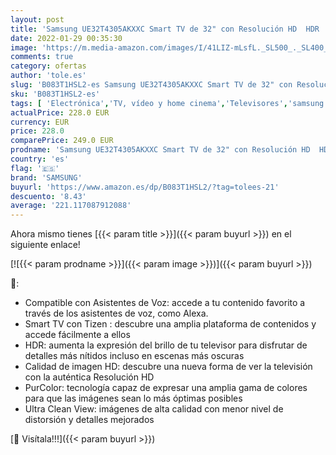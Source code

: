 ```yaml
---
layout: post
title: 'Samsung UE32T4305AKXXC Smart TV de 32" con Resolución HD  HDR  PurColor  Ultra Clean View y Compatible con Asistentes de Voz'
date: 2022-01-29 00:35:30
image: 'https://m.media-amazon.com/images/I/41LIZ-mLsfL._SL500_._SL400_.jpg'
comments: true
category: ofertas
author: 'tole.es'
slug: 'B083T1HSL2-es Samsung UE32T4305AKXXC Smart TV de 32" con Resolución HD...'
sku: 'B083T1HSL2-es'
tags: [ 'Electrónica','TV, vídeo y home cinema','Televisores','samsung','smart','tv', ]
actualPrice: 228.0 EUR
currency: EUR
price: 228.0
comparePrice: 249.0 EUR
prodname: 'Samsung UE32T4305AKXXC Smart TV de 32" con Resolución HD  HDR  PurColor  Ultra Clean View y Compatible con Asistentes de Voz'
country: 'es'
flag: '🇪🇸'
brand: 'SAMSUNG'
buyurl: 'https://www.amazon.es/dp/B083T1HSL2/?tag=tolees-21'
descuento: '8.43'
average: '221.117087912088'
---
```


Ahora mismo tienes [{{< param title >}}]({{< param buyurl >}}) en el siguiente enlace!

[![{{< param prodname >}}]({{< param image >}})]({{< param buyurl >}})

🔎:

- Compatible con Asistentes de Voz: accede a tu contenido favorito a través de los asistentes de voz, como Alexa.
- Smart TV con Tizen : descubre una amplia plataforma de contenidos y accede fácilmente a ellos
- HDR: aumenta la expresión del brillo de tu televisor para disfrutar de detalles más nítidos incluso en escenas más oscuras
- Calidad de imagen HD: descubre una nueva forma de ver la televisión con la auténtica Resolución HD
- PurColor: tecnología capaz de expresar una amplia gama de colores para que las imágenes sean lo más óptimas posibles
- Ultra Clean View: imágenes de alta calidad con menor nivel de distorsión y detalles mejorados

[🛒 Visítala!!!]({{< param buyurl >}})
